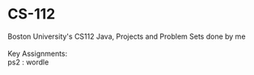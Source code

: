 # CS-112
Boston University's CS112 Java, Projects and Problem Sets done by me
<br/><br/>
Key Assignments: <br/>
ps2 : wordle <br/>
